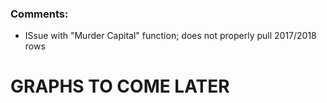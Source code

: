### Comments:
* ISsue with "Murder Capital" function; does not properly pull 2017/2018 rows

# GRAPHS TO COME LATER